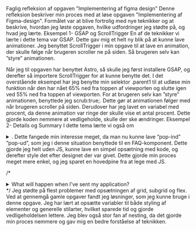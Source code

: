 Faglig refleksion af opgaven ”Implementering af figma design”
Denne refleksion beskriver min proces med at løse opgaven "Implementering af Figma-design". Formålet var at blive fortrolig med nye teknikker og at beskrive, hvordan jeg løste opgaven, hvilke udfordringer jeg stødte på, og hvad jeg lærte.
Eksempel 1- GSAP og ScrollTrigger
En af de teknikker vi lærte i dette tema var GSAP. Dette gav mig et helt ny blik på at kunne lave animationer. Jeg benyttet ScrollTrigger i min opgave til at lave en animation, der skulle følge når brugeren scroller ne på siden. Så brugeren selv kan ”styre” animationen. 


<!-- <script>
import gsap from "gsap";
import { ScrollTrigger } from "gsap/ScrollTrigger";

gsap.registerPlugin(ScrollTrigger);


      gsap.to(".parent1", {
    scrollTrigger: {
      trigger: ".parent1",  
      start: "top 65%",    
      end: "bottom 55%",   
      scrub: true,
      markers: true,         
    },
    "--percent": "85%",   
    ease: "none",          
    duration: 1,            
  });
 -->

Når jeg til opgaven har benyttet Astro, så skulle jeg først installere GSAP, og derefter så importere ScrollTrigger for at kunne benytte det. I det overstående eksempel har jeg benytte min selektor .parent1 til at udløse min funktion når den har nået 65% ned fra toppen af viewporten og slutte igen ved 55% ned fra toppen af viewporten. For at brugeren selv kan ”styre” animationen, benyttede jeg scrub:true;. Dette gør at animationen følger med når brugeren scroller på siden.  Derudover har jeg lavet en variabel med procent, da denne animation var ringe der skulle vise et antal procent. Dette gjorde koden nemmere at vedligeholde, skulle der ske ændringer. 
Eksempel 2- Details og Summary
I dette tema lærte vi også om <details> og <summary>. Dette fangede min interesse meget, da man nu kunne lave ”pop-ind” ”pop-ud”, som jeg i denne situation benyttede til en FAQ-komponent. Dette gjorde jeg helt uden JS, kunne lave en simpel opsætning med kode, og derefter style det efter designet der var givet. Dette gjorde min proces meget mere enkel, og jeg sparet en hovedpine fra at lege med JS. 

/*
<details name="a">
        <summary>What will happen when I’ve sent my application?</summary>
        <div>Lorem ipsum dolor sit amet consectetur adipisicing elit. Sunt.</div>
      </details>
      <div class="line_faq"></div>
*/
Jeg stødte på flest problemer med opsætningen af grid, subgrid og flex. Ved at gennemgå gamle opgaver fandt jeg løsninger, som jeg kunne bruge i denne opgave. Jeg har lært at opsætte variabler til både styling af elementer og generelle stilarter, hvilket sparede tid og gjorde vedligeholdelsen lettere. Jeg blev også stor fan af nesting, da det gjorde min proces nemmere og gav mig en bedre forståelse af teknikken.
